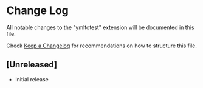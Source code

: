 # Change Log

All notable changes to the "ymltotest" extension will be documented in this file.

Check [Keep a Changelog](http://keepachangelog.com/) for recommendations on how to structure this file.

## [Unreleased]

- Initial release